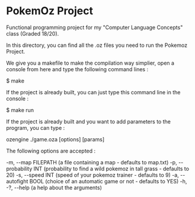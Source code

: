 # PokemOz Project

Functional programming project for my "Computer Language Concepts" class (Graded 18/20).

In this directory, you can find all the .oz files you need to run the
Pokemoz Project.

We give you a makefile to make the compilation way simplier, open a
console from here and type the following command lines :

$ make

If the project is already built, you can just type this command line in
the console :

$ make run

If the project is already built and you want to add parameters to the
program, you can type :

ozengine ./game.oza [options] [params]

The following options are accepted :

-m, --map FILEPATH (a file containing a map - defaults to map.txt)
-p, --probability INT (probability to find a wild pokemoz in tall grass - defaults to 20)
-s, --speed INT (speed of your pokemoz trainer - defaults to 9)
-a, --autofight BOOL (choice of an automatic game or not - defaults to YES)
-h, -?, --help (a help about the arguments)
